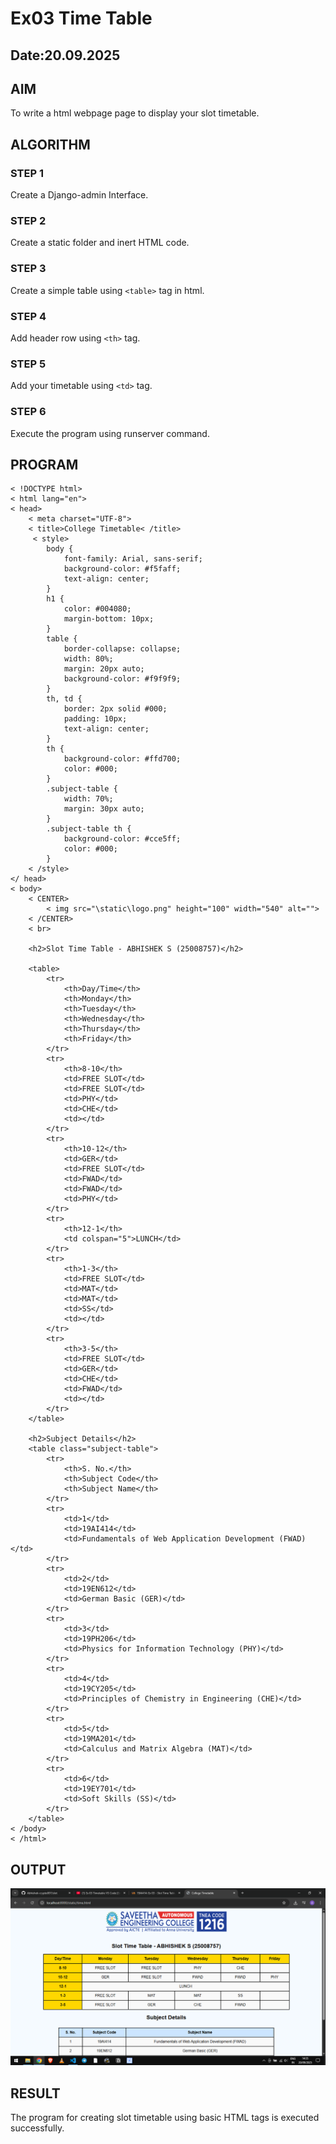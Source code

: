 # Ex03 Time Table
## Date:20.09.2025

## AIM
To write a html webpage page to display your slot timetable.

## ALGORITHM
### STEP 1
Create a Django-admin Interface.

### STEP 2
Create a static folder and inert HTML code.

### STEP 3
Create a simple table using ```<table>``` tag in html.

### STEP 4
Add header row using ```<th>``` tag.

### STEP 5
Add your timetable using ```<td>``` tag.

### STEP 6
Execute the program using runserver command.

## PROGRAM
```
< !DOCTYPE html>
< html lang="en">
< head>
    < meta charset="UTF-8">
    < title>College Timetable< /title>
     < style>
        body {
            font-family: Arial, sans-serif;
            background-color: #f5faff;
            text-align: center;
        }
        h1 {
            color: #004080;
            margin-bottom: 10px;
        }
        table {
            border-collapse: collapse;
            width: 80%;
            margin: 20px auto;
            background-color: #f9f9f9;
        }
        th, td {
            border: 2px solid #000;
            padding: 10px;
            text-align: center;
        }
        th {
            background-color: #ffd700;
            color: #000;
        }
        .subject-table {
            width: 70%;
            margin: 30px auto;
        }
        .subject-table th {
            background-color: #cce5ff;
            color: #000;
        }
    < /style>
</ head>
< body>  
    < CENTER>
        < img src="\static\logo.png" height="100" width="540" alt="">
    < /CENTER>
    < br>
    
    <h2>Slot Time Table - ABHISHEK S (25008757)</h2>

    <table>
        <tr>
            <th>Day/Time</th>
            <th>Monday</th>
            <th>Tuesday</th>
            <th>Wednesday</th>
            <th>Thursday</th>
            <th>Friday</th>
        </tr>
        <tr>
            <th>8-10</th>
            <td>FREE SLOT</td>
            <td>FREE SLOT</td>
            <td>PHY</td>
            <td>CHE</td>
            <td></td>
        </tr>
        <tr>
            <th>10-12</th>
            <td>GER</td>
            <td>FREE SLOT</td>
            <td>FWAD</td>
            <td>FWAD</td>
            <td>PHY</td>
        </tr>
        <tr>
            <th>12-1</th>
            <td colspan="5">LUNCH</td>
        </tr>
        <tr>
            <th>1-3</th>
            <td>FREE SLOT</td>
            <td>MAT</td>
            <td>MAT</td>
            <td>SS</td>
            <td></td>
        </tr>
        <tr>
            <th>3-5</th>
            <td>FREE SLOT</td>
            <td>GER</td>
            <td>CHE</td>
            <td>FWAD</td>
            <td></td>
        </tr>
    </table>

    <h2>Subject Details</h2>
    <table class="subject-table">
        <tr>
            <th>S. No.</th>
            <th>Subject Code</th>
            <th>Subject Name</th>
        </tr>
        <tr>
            <td>1</td>
            <td>19AI414</td>
            <td>Fundamentals of Web Application Development (FWAD)</td>
        </tr>
        <tr>
            <td>2</td>
            <td>19EN612</td>
            <td>German Basic (GER)</td>
        </tr>
        <tr>
            <td>3</td>
            <td>19PH206</td>
            <td>Physics for Information Technology (PHY)</td>
        </tr>
        <tr>
            <td>4</td>
            <td>19CY205</td>
            <td>Principles of Chemistry in Engineering (CHE)</td>
        </tr>
        <tr>
            <td>5</td>
            <td>19MA201</td>
            <td>Calculus and Matrix Algebra (MAT)</td>
        </tr>
        <tr>
            <td>6</td>
            <td>19EY701</td>
            <td>Soft Skills (SS)</td>
        </tr>
    </table>
< /body>
< /html>
```
## OUTPUT
![alt text](screenshot.png)
## RESULT
The program for creating slot timetable using basic HTML tags is executed successfully.
